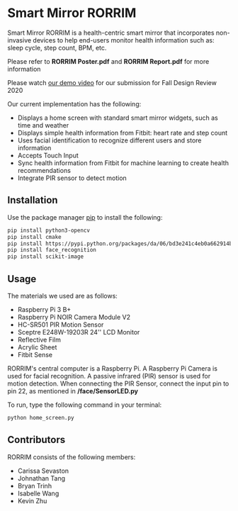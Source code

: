 # Smart Mirror RORRIM

Smart Mirror RORRIM is a health-centric smart mirror that incorporates non-invasive devices to help end-users monitor health information such as: sleep cycle, step count, BPM, etc.

Please refer to **RORRIM Poster.pdf** and **RORRIM Report.pdf** for more information


Please watch [our demo video](https://youtu.be/KO6M1vGY9kg) for our submission for Fall Design Review 2020


Our current implementation has the following:
* Displays a home screen with standard smart mirror widgets, such as time and weather
* Displays simple health information from Fitbit: heart rate and step count
* Uses facial identification to recognize different users and store information
* Accepts Touch Input
* Sync health information from Fitbit for machine learning to create health recommendations
* Integrate PIR sensor to detect motion 


## Installation

Use the package manager [pip](https://pip.pypa.io/en/stable/) to install the following:

```bash
pip install python3-opencv
pip install cmake
pip install https://pypi.python.org/packages/da/06/bd3e241c4eb0a662914b3b4875fc52dd176a9db0d4a2c915ac2ad8800e9e/dlib-19.7.0-cp36-cp36m-win_amd64.whl#md5=b7330a5b2d46420343fbed5df69e6a3
pip install face_recognition
pip install scikit-image
```

## Usage

The materials we used are as follows:
* Raspberry Pi 3 B+
* Raspberry Pi NOIR Camera Module V2
* HC-SR501 PIR Motion Sensor
* Sceptre E248W-19203R 24'' LCD Monitor
* Reflective Film
* Acrylic Sheet
* Fitbit Sense

RORRIM's central computer is a Raspberry Pi. A Raspberry Pi Camera is used for facial recognition. A passive infrared (PIR) sensor is used for motion detection. When connecting the PIR Sensor, connect the input pin to pin 22, as mentioned in **/face/SensorLED.py**

To run, type the following command in your terminal:
```bash
python home_screen.py
```

## Contributors
RORRIM consists of the following members:
* Carissa Sevaston
* Johnathan Tang
* Bryan Trinh
* Isabelle Wang
* Kevin Zhu
